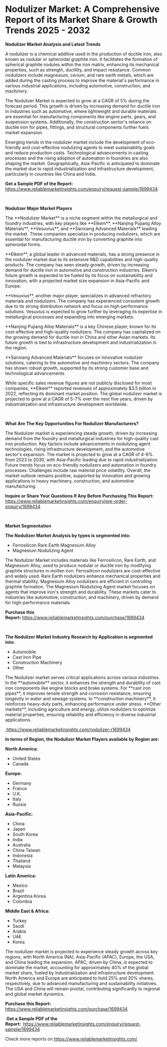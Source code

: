 <p><h1>Nodulizer Market: A Comprehensive Report of its Market Share & Growth Trends 2025 - 2032</h1></p><p><strong>Nodulizer Market Analysis and Latest Trends</strong></p>
<p><p>A nodulizer is a chemical additive used in the production of ductile iron, also known as nodular or spheroidal graphite iron. It facilitates the formation of spherical graphite nodules within the iron matrix, enhancing its mechanical properties, such as strength, ductility, and impact resistance. Common nodulizers include magnesium, cerium, and rare earth metals, which are added during the casting process to improve the material's performance in various industrial applications, including automotive, construction, and machinery.</p><p>The Nodulizer Market is expected to grow at a CAGR of 5% during the forecast period. This growth is driven by increasing demand for ductile iron in industries such as automotive, where lightweight and durable materials are essential for manufacturing components like engine parts, gears, and suspension systems. Additionally, the construction sector's reliance on ductile iron for pipes, fittings, and structural components further fuels market expansion.</p><p>Emerging trends in the nodulizer market include the development of eco-friendly and cost-effective nodulizing agents to meet sustainability goals and reduce production costs. Technological advancements in casting processes and the rising adoption of automation in foundries are also shaping the market. Geographically, Asia-Pacific is anticipated to dominate the market due to rapid industrialization and infrastructure development, particularly in countries like China and India.</p></p>
<p><strong>Get a Sample PDF of the Report:&nbsp;</strong> <a href="https://www.reliablemarketinsights.com/enquiry/request-sample/1699434?utm_campaign=2262&utm_medium=2&utm_source=Github&utm_content=ia&utm_term=26012025&utm_id=nodulizer">https://www.reliablemarketinsights.com/enquiry/request-sample/1699434</a></p>
<p>&nbsp;</p>
<p><strong>Nodulizer Major Market Players</strong></p>
<p><p>The **Nodulizer Market** is a niche segment within the metallurgical and foundry industries, with key players like **Elkem**, **Nanjing Pujiang Alloy Materials**, **Vesuvius**, and **Sanxiang Advanced Materials** leading the market. These companies specialize in producing nodulizers, which are essential for manufacturing ductile iron by converting graphite into spheroidal forms.</p><p>**Elkem**, a global leader in advanced materials, has a strong presence in the nodulizer market due to its extensive R&D capabilities and high-quality products. The company has seen steady growth, driven by increasing demand for ductile iron in automotive and construction industries. Elkem’s future growth is expected to be fueled by its focus on sustainability and innovation, with a projected market size expansion in Asia-Pacific and Europe.</p><p>**Vesuvius**, another major player, specializes in advanced refractory materials and nodulizers. The company has experienced consistent growth due to its strong distribution network and focus on high-performance solutions. Vesuvius is expected to grow further by leveraging its expertise in metallurgical processes and expanding into emerging markets.</p><p>**Nanjing Pujiang Alloy Materials** is a key Chinese player, known for its cost-effective and high-quality nodulizers. The company has capitalized on the growing demand for ductile iron in China and other Asian markets. Its future growth is tied to infrastructure development and industrialization in the region.</p><p>**Sanxiang Advanced Materials** focuses on innovative nodulizer solutions, catering to the automotive and machinery sectors. The company has shown robust growth, supported by its strong customer base and technological advancements.</p><p>While specific sales revenue figures are not publicly disclosed for most companies, **Elkem** reported revenues of approximately $3.5 billion in 2022, reflecting its dominant market position. The global nodulizer market is projected to grow at a CAGR of 5-7% over the next five years, driven by industrialization and infrastructure development worldwide.</p></p>
<p>&nbsp;</p>
<p><strong>What Are The Key Opportunities For Nodulizer Manufacturers?</strong></p>
<p><p>The Nodulizer market is experiencing steady growth, driven by increasing demand from the foundry and metallurgical industries for high-quality cast iron production. Key factors include advancements in nodulizing agent technologies, rising infrastructure development, and the automotive sector's expansion. The market is projected to grow at a CAGR of 4-6% from 2023 to 2030, with Asia-Pacific leading due to rapid industrialization. Future trends focus on eco-friendly nodulizers and automation in foundry processes. Challenges include raw material price volatility. Overall, the market outlook remains positive, supported by innovation and growing applications in heavy machinery, construction, and automotive manufacturing.</p></p>
<p><strong>Inquire or Share Your Questions If Any Before Purchasing This Report:</strong> <a href="https://www.reliablemarketinsights.com/enquiry/pre-order-enquiry/1699434?utm_campaign=2262&utm_medium=2&utm_source=Github&utm_content=ia&utm_term=26012025&utm_id=nodulizer">https://www.reliablemarketinsights.com/enquiry/pre-order-enquiry/1699434</a></p>
<p>&nbsp;</p>
<p><strong>Market Segmentation</strong></p>
<p><strong>The Nodulizer Market Analysis by types is segmented into:</strong></p>
<p><ul><li>Ferrosilicon Rare Earth Magnesium Alloy</li><li>Magnesium Nodulizing Agent</li></ul></p>
<p><p>The Nodulizer Market includes materials like Ferrosilicon, Rare Earth, and Magnesium Alloy, used to produce nodular or ductile iron by modifying graphite structures in molten iron. Ferrosilicon nodulizers are cost-effective and widely used. Rare Earth nodulizers enhance mechanical properties and thermal stability. Magnesium Alloy nodulizers are efficient in controlling graphite formation. The Magnesium Nodulizing Agent market focuses on agents that improve iron's strength and durability. These markets cater to industries like automotive, construction, and machinery, driven by demand for high-performance materials.</p></p>
<p><strong>Purchase this Report:&nbsp;</strong><a href="https://www.reliablemarketinsights.com/purchase/1699434?utm_campaign=2262&utm_medium=2&utm_source=Github&utm_content=ia&utm_term=26012025&utm_id=nodulizer">https://www.reliablemarketinsights.com/purchase/1699434</a></p>
<p>&nbsp;</p>
<p><strong>The Nodulizer Market Industry Research by Application is segmented into:</strong></p>
<p><ul><li>Automobile</li><li>Cast Iron Pipe</li><li>Construction Machinery</li><li>Other</li></ul></p>
<p><p>The Nodulizer market serves critical applications across various industries. In the **automobile** sector, it enhances the strength and durability of cast iron components like engine blocks and brake systems. For **cast iron pipes**, it improves tensile strength and corrosion resistance, ensuring longevity in water and sewage systems. In **construction machinery**, it reinforces heavy-duty parts, enhancing performance under stress. **Other markets**, including agriculture and energy, utilize nodulizers to optimize material properties, ensuring reliability and efficiency in diverse industrial applications.</p></p>
<p><a href="https://www.reliablemarketinsights.com/nodulizer-r1699434?utm_campaign=2262&utm_medium=2&utm_source=Github&utm_content=ia&utm_term=26012025&utm_id=nodulizer">&nbsp;https://www.reliablemarketinsights.com/nodulizer-r1699434</a></p>
<p><strong>In terms of Region, the Nodulizer Market Players available by Region are:</strong></p>
<p>
    <p> <strong> North America: </strong>
        <ul>
            <li>United States</li>
            <li>Canada</li>
        </ul>
        </p> 
    <p> <strong> Europe: </strong>
        <ul>
            <li>Germany</li>
            <li>France</li>
            <li>U.K.</li>
            <li>Italy</li>
            <li>Russia</li>
        </ul>
        </p> 
    <p> <strong> Asia-Pacific: </strong>
        <ul>
            <li>China</li>
            <li>Japan</li>
            <li>South Korea</li>
            <li>India</li>
            <li>Australia</li>
            <li>China Taiwan</li>
            <li>Indonesia</li>
            <li>Thailand</li>
            <li>Malaysia</li>
        </ul>
        </p> 
    <p> <strong> Latin America: </strong>
        <ul>
            <li>Mexico</li>
            <li>Brazil</li>
            <li>Argentina Korea</li>
            <li>Colombia</li>
        </ul>
        </p> 
    <p> <strong> Middle East & Africa: </strong>
        <ul>
            <li>Turkey</li>
            <li>Saudi</li>
            <li>Arabia</li>
            <li>UAE</li>
            <li>Korea</li>
        </ul>
    </p>
    </p>
<p><p>The nodulizer market is projected to experience steady growth across key regions, with North America (NA), Asia-Pacific (APAC), Europe, the USA, and China leading the expansion. APAC, driven by China, is expected to dominate the market, accounting for approximately 40% of the global market share, fueled by industrialization and infrastructure development. North America and Europe are anticipated to hold 25% and 20% shares, respectively, due to advanced manufacturing and sustainability initiatives. The USA and China will remain pivotal, contributing significantly to regional and global market dynamics.</p></p>
<p><strong>Purchase this Report: </strong><a href="https://www.reliablemarketinsights.com/purchase/1699434?utm_campaign=2262&utm_medium=2&utm_source=Github&utm_content=ia&utm_term=26012025&utm_id=nodulizer">https://www.reliablemarketinsights.com/purchase/1699434</a></p>
<p>&nbsp;<strong>Get a Sample PDF of the Report:&nbsp;&nbsp;</strong><a href="https://www.reliablemarketinsights.com/enquiry/request-sample/1699434?utm_campaign=2262&utm_medium=2&utm_source=Github&utm_content=ia&utm_term=26012025&utm_id=nodulizer">https://www.reliablemarketinsights.com/enquiry/request-sample/1699434</a></p>
<p><strong></strong></p>
<p>Check more reports on <a href="https://www.reliablemarketinsights.com/?utm_campaign=2262&utm_medium=2&utm_source=Github&utm_content=ia&utm_term=26012025&utm_id=nodulizer">https://www.reliablemarketinsights.com/</a></p>